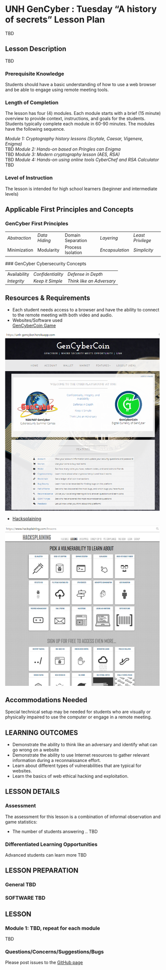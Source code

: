 # UNH GenCyber : Tuesday “A history of secrets” Lesson Plan
TBD

## Lesson Description
TBD

### Prerequisite Knowledge
Students should have a basic understanding of how to use a web browser and be able to engage using remote meeting tools.

### Length of Completion
The lesson has four (4) modules. Each module starts with a brief (15 minute) overview to provide context, instructions, and goals for the students.  Students typically complete each module in 60-90 minutes.  The modules have the following sequence.  

*Module 1: Cryptography history lessons (Scytale, Caesar, Vigenere, Enigma)*  
TBD
*Module 2: Hands-on based on Pringles can Enigma*  
TBD
*Module 3: Modern cryptography lesson (AES, RSA)*  
TBD
*Module 4: Hands-on using online tools CyberChef and RSA Calculator*  
TBD
### Level of Instruction
The lesson is intended for high school learners (beginner and intermediate levels)

## Applicable First Principles and Concepts

### GenCyber First Principles
<table border="0">
 <tr>
  <td><i>Abstraction</i></td>
   <td><i>Data Hiding</i></td>
   <td>Domain Separation</td>
   <td><i>Layering</i></td>
   <td><i>Least Privilege</i></td>
 </tr>
 <tr>
   <td>Minimization</td>
   <td>Modularity</td>
   <td>Process Isolation</td>
   <td><i>Encapsulation</i></td>
  <td><i>Simplicity</i></td>
 </tr>
</table>
### GenCyber Cybersecurity Concepts
<table border="0">
 <tr>
  <td>Availability</td>
  <td><i>Confidentiality</i></td>
  <td><i>Defense in Depth</i></td>
 </tr>
 <tr>
  <td><i>Integrity</i></td>
  <td><i>Keep it Simple</i></td>
  <td><i>Think like an Adversary</i></td>
 </tr>
</table>
 
## Resources & Requirements
- Each student needs access to a browser and have the ability to connect to the remote meeting with both video and audio.
- Websites/Software used  
[GenCyberCoin Game](https://github.com/vitalyford/gencybercoin)  
<img src="images/gencybercoin.png" alt="drawing" width="500"/>  

- [Hacksplaining](https://hacksplaining.com)  
<img src="images/hacksplaining.png" alt="drawing" width="500"/>  

## Accommodations Needed
Special technical setup may be needed for students who are visually or physically impaired to use the
computer or engage in a remote meeting.

## LEARNING OUTCOMES
- Demonstrate the ability to think like an adversary and identify what can go wrong on a website
- Demonstrate the ability to use Internet resources to gather relevant information during a reconnaissance effort.
- Learn about different types of vulnerabilities that are typical for websites.
- Learn the basics of web ethical hacking and exploitation.

## LESSON DETAILS
### Assessment
The assessment for this lesson is a combination of informal observation and game statistics:
- The number of students answering .. TBD

### Differentiated Learning Opportunities
Advanced students can learn more TBD
## LESSON PREPARATION
### General TBD
### SOFTWARE TBD
## LESSON 
### Module 1: TBD, repeat for each module
TBD
### Questions/Concerns/Suggestions/Bugs
Please post issues to the [GitHub page](https://github/kengraf/GenCyber)
